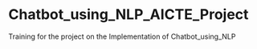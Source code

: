 # Chatbot_using_NLP_AICTE_Project
Training for the project on the Implementation of Chatbot_using_NLP
